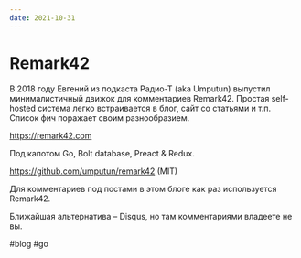 ```yaml
---
date: 2021-10-31
---
```


# Remark42

В 2018 году Евгений из подкаста Радио-Т (aka Umputun) выпустил минималистичный
движок для комментариев Remark42. Простая self-hosted система легко встраивается
в блог, сайт со статьями и т.п. Список фич поражает своим разнообразием.

https://remark42.com

Под капотом Go, Bolt database, Preact & Redux.

https://github.com/umputun/remark42 (MIT)

Для комментариев под постами в этом блоге как раз используется Remark42.

Ближайшая альтернатива – Disqus, но там комментариями владеете не вы.

#blog #go
